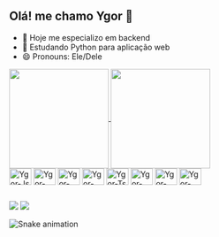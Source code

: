 ## Olá! me chamo Ygor 👋

- 🔭 Hoje me especializo em backend
- 🌱 Estudando Python para aplicação web
- 😄 Pronouns: Ele/Dele

<div>
  <a href="https://github.com/anuraghazra/github-readme-stats">
    <img height="180em" align="center" src="https://github-readme-stats.vercel.app/api?username=Fewerygor&show_icons=true&theme=radical&include_all_commits=true&count_private=true" />
  </a>
  <a href="https://github.com/anuraghazra/convoychat">
    <img height="180em" align="center" src="https://github-readme-stats.vercel.app/api/top-langs?username=Fewerygor&layout=compact&langs_count=16&card_width=320&theme=radical" />
  </a>
</div>

<div>
  <img align="center" alt= "Ygor-Js" height="30" width="40" src="https://cdn.jsdelivr.net/gh/devicons/devicon@latest/icons/javascript/javascript-original.svg" />
  <img align="center" alt="Ygor-React" height="30" width="40" src="https://cdn.jsdelivr.net/gh/devicons/devicon@latest/icons/react/react-original.svg" />
  <img align="center" alt="Ygor-HTML" height="30" width="40" src="https://cdn.jsdelivr.net/gh/devicons/devicon@latest/icons/html5/html5-original.svg" />
  <img align="center" alt="Ygor-CSS" height="30" width="40" src="https://cdn.jsdelivr.net/gh/devicons/devicon@latest/icons/css3/css3-original.svg" />
  <img align="center" alt="Ygor-Ts" height="30" width="40" src="https://cdn.jsdelivr.net/gh/devicons/devicon@latest/icons/typescript/typescript-original.svg" />
  <img align="center" alt="Ygor-Python" height="30" width="40" src="https://cdn.jsdelivr.net/gh/devicons/devicon@latest/icons/python/python-original.svg" />
  <img align="center" alt="Ygor-Django" height="30" width="40" src="https://cdn.jsdelivr.net/gh/devicons/devicon@latest/icons/django/django-plain.svg" />
  <img align="center" alt="Ygor-Node" height="30" width="40" src="https://cdn.jsdelivr.net/gh/devicons/devicon@latest/icons/nodejs/nodejs-original.svg" />
</div>

##

<div>
  <img href="https://www.linkedin.com/in/ygor-monteiro-b40566244/" target="_blank" src="https://img.shields.io/badge/LinkedIn-0077B5?style=for-the-badge&logo=linkedin&logoColor=white" />
  <img href="mailto:fewerygor@gmail.com" src="https://img.shields.io/badge/Gmail-D14836?style=for-the-badge&logo=gmail&logoColor=white" />
</div>

![Snake animation](https://github.com/Fewerygor/Fewerygor/blob/output/dist/github-contribution-grid-snake.svg)
